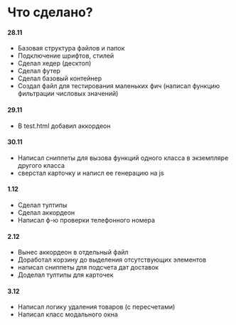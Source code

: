 # Что сделано?

#### 28.11
- Базовая структура файлов и папок
- Подключение шрифтов, стилей
- Сделал хедер (десктоп)
- Сделал футер
- Сделал базовый контейнер
- Создал файл для тестирования маленьких фич (написал функцию фильтрации числовых значений)

#### 29.11
- В test.html добавил аккордеон

#### 30.11
- Написал сниппеты для вызова функций одного класса в экземпляре другого класса
- сверстал карточку и написл ее генерацию на js

#### 1.12
- Сделал тултипы
- Сделал аккордеон
- Написал ф-ю проверки телефонного номера

#### 2.12
- Вынес аккордеон в отдельный файл
- Доработал корзину до выделения отсутствующих элементов
- написал сниппеты для подсчета дат доставок
- Доделал тултипы для карточек

#### 3.12
- Написал логику удаления товаров (с пересчетами)
- Написал класс модального окна

